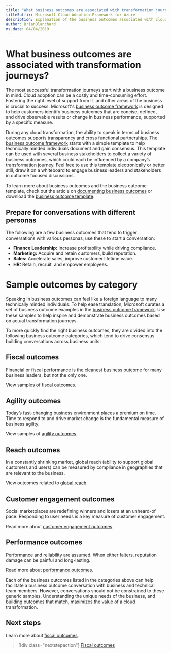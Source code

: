 ```yaml
---
title: "What business outcomes are associated with transformation journeys?"
titleSuffix: Microsoft Cloud Adoption Framework for Azure
description: Explanation of the business outcomes associated with cloud transformations.
author: BrianBlanchard
ms.date: 04/04/2019
---
```


<!-- markdownlint-disable -->

# What business outcomes are associated with transformation journeys?

The most successful transformation journeys start with a business outcome in mind. Cloud adoption can be a costly and time-consuming effort. Fostering the right level of support from IT and other areas of the business is crucial to success. Microsoft's [business outcome framework](../index.md) is designed to help customers identify business outcomes that are concise, defined, and drive observable results or change in business performance, supported by a specific measure.

During any cloud transformation, the ability to speak in terms of business outcomes supports transparency and cross functional partnerships. The [business outcome framework](../index.md) starts with a simple template to help technically minded individuals document and gain consensus. This template can be used with several business stakeholders to collect a variety of business outcomes, which could each be influenced by a company’s transformation journey. Feel free to use this template electronically or better still, draw it on a whiteboard to engage business leaders and stakeholders in outcome focused discussions.

To learn more about business outcomes and the business outcome template, check out the article on [documenting business outcomes](how-to-use-the-business-outcome-template.md) or download the [business outcome template](https://archcenter.blob.core.windows.net/cdn/business-outcome-template.xlsx).

## Prepare for conversations with different personas

The following are a few business outcomes that tend to trigger conversations with various personas, use these to start a conversation:

- **Finance Leadership:** Increase profitability while driving compliance.
- **Marketing:** Acquire and retain customers, build reputation.
- **Sales:** Accelerate sales, improve customer lifetime value.
- **HR:** Retain, recruit, and empower employees.

# Sample outcomes by category

Speaking in business outcomes can feel like a foreign language to many technically minded individuals. To help ease translation, Microsoft curates a set of business outcome examples in the [business outcome framework](../index.md). Use these samples to help inspire and demonstrate business outcomes based on actual transformation journeys.

To more quickly find the right business outcomes, they are divided into the following business outcome categories, which tend to drive consensus building conversations across business units:

## Fiscal outcomes

Financial or fiscal performance is the cleanest business outcome for many business leaders, but not the only one.

View samples of [fiscal outcomes](fiscal-outcomes.md).

## Agility outcomes

Today’s fast-changing business environment places a premium on time. Time to respond to and drive market change is the fundamental measure of business agility.

View samples of [agility outcomes](agility-outcomes.md).

## Reach outcomes

In a constantly shrinking market, global reach (ability to support global customers and users) can be measured by compliance in geographies that are relevant to the business.

View outcomes related to [global reach](reach-outcomes.md).

## Customer engagement outcomes

Social marketplaces are redefining winners and losers at an unheard-of pace. Responding to user needs is a key measure of customer engagement.

Read more about [customer engagement outcomes](engagement-outcomes.md).

## Performance outcomes

Performance and reliability are assumed. When either falters, reputation damage can be painful and long-lasting.

Read more about [performance outcomes](performance-outcomes.md).

Each of the business outcomes listed in the categories above can help facilitate a business outcome conversation with business and technical team members. However, conversations should not be constrained to these generic samples. Understanding the unique needs of the business, and building outcomes that match, maximizes the value of a cloud transformation.

## Next steps

Learn more about [fiscal outcomes](./fiscal-outcomes.md).

> [!div class="nextstepaction"]
> [Fiscal outcomes](./fiscal-outcomes.md)
